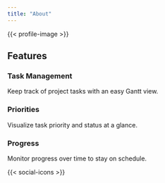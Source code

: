 ```yaml
---
title: "About"
---
```


{{< profile-image >}}

## Features

<div class="features-list">

### Task Management
<div class="feature-item">
Keep track of project tasks with an easy Gantt view.
</div>

### Priorities
<div class="feature-item">
Visualize task priority and status at a glance.
</div>

### Progress
<div class="feature-item">
Monitor progress over time to stay on schedule.
</div>

</div>

{{< social-icons >}}
